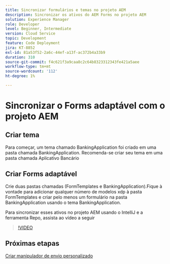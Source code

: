 ```yaml
---
title: Sincronizar formulários e temas no projeto AEM
description: Sincronizar os ativos do AEM Forms no projeto AEM
solution: Experience Manager
role: Developer
level: Beginner, Intermediate
version: Cloud Service
topic: Development
feature: Code Deployment
jira: KT-8852
exl-id: 81a53f52-2a6c-44ef-a13f-ac372b4a33b9
duration: 310
source-git-commit: f4c621f3a9caa8c2c64b8323312343fe421a5aee
workflow-type: tm+mt
source-wordcount: '112'
ht-degree: 1%

---
```


# Sincronizar o Forms adaptável com o projeto AEM

## Criar tema

Para começar, um tema chamado BankingApplication foi criado em uma pasta chamada BankingApplication. Recomenda-se criar seu tema em uma pasta chamada Aplicativo Bancário

## Criar Forms adaptável

Crie duas pastas chamadas (FormTemplates e BankingApplication).Fique à vontade para adicionar qualquer número de modelos xdp à pasta FormTemplates e criar pelo menos um formulário na pasta BankingApplication usando o tema BankingApplication.

Para sincronizar esses ativos no projeto AEM usando o IntelliJ e a ferramenta Repo, assista ao vídeo a seguir

>[!VIDEO](https://video.tv.adobe.com/v/336937?quality=12&learn=on)

## Próximas etapas

[Criar manipulador de envio personalizado](./custom-submit-to-servlet.md)
